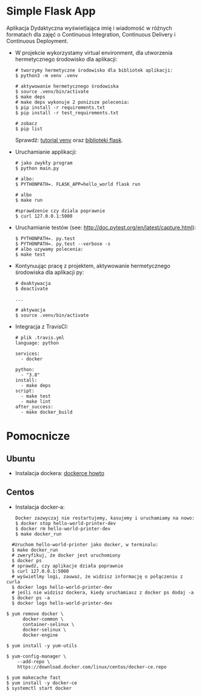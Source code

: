# Simple Flask App

Aplikacja Dydaktyczna wyświetlająca imię i wiadomość w różnych formatach dla zajęć
o Continuous Integration, Continuous Delivery i Continuous Deployment.

- W projekcie wykorzystamy virtual environment, dla utworzenia hermetycznego środowisko dla aplikacji:

  ```
  # tworzymy hermetyczne środowisko dla bibliotek aplikacji:
  $ python3 -m venv .venv

  # aktywowanie hermetycznego środowiska
  $ source .venv/bin/activate
  $ make deps
  # make deps wykonuje 2 ponizsze polecenia:
  $ pip install -r requirements.txt
  $ pip install -r test_requirements.txt

  # zobacz
  $ pip list
  ```

  Sprawdź: [tutorial venv](https://docs.python.org/3/tutorial/venv.html) oraz [biblioteki flask](http://flask.pocoo.org).

- Uruchamianie applikacji:

  ```
  # jako zwykły program
  $ python main.py

  # albo:
  $ PYTHONPATH=. FLASK_APP=hello_world flask run

  # albo
  $ make run

  #sprawdzenie czy dziala poprawnie
  $ curl 127.0.0.1:5000

  ```


- Uruchamianie testów (see: http://doc.pytest.org/en/latest/capture.html):

  ```
  $ PYTHONPATH=. py.test
  $ PYTHONPATH=. py.test --verbose -s
  # albo uzywamy polecenia:
  $ make test
  ```

- Kontynuując pracę z projektem, aktywowanie hermetycznego środowiska dla aplikacji py:

  ```
  # deaktywacja
  $ deactivate
  ```

  ```
  ...

  # aktywacja
  $ source .venv/bin/activate
  ```

- Integracja z TravisCI:

  ```
  # plik .travis.yml
  language: python

  services:
    - docker

  python:
    - "3.8"
  install:
    - make deps
  script:
    - make test
    - make lint
  after_success:
    - make docker_build

  ```

# Pomocnicze

## Ubuntu

- Instalacja dockera: [dockerce howto](https://docs.docker.com/install/linux/docker-ce/ubuntu/)

## Centos

- Instalacja docker-a:
  ```
  Docker zazwyczaj nie restartujemy, kasujemy i uruchamiamy na nowo:
  $ docker stop hello-world-printer-dev
  $ docker rm hello-world-printer-dev
  $ make docker_run
  ```

```
  #Uruchom hello-world-printer jako docker, w terminalu:
  $ make docker_run
  # zweryfikuj, że docker jest uruchomiony
  $ docker ps
  # sprawdź, czy aplikacje działa poprawnie
  $ curl 127.0.0.1:5000
  # wyświetlmy logi, zauważ, że widzisz informację o połączeniu z curla
  $ docker logs hello-world-printer-dev
  # jeśli nie widzisz dockera, kiedy uruchamiasz z docker ps dodaj -a
  $ docker ps -a
  $ docker logs hello-world-printer-dev
```


  ```
  $ yum remove docker \
        docker-common \
        container-selinux \
        docker-selinux \
        docker-engine

  $ yum install -y yum-utils

  $ yum-config-manager \
      --add-repo \
      https://download.docker.com/linux/centos/docker-ce.repo

  $ yum makecache fast
  $ yum install -y docker-ce
  $ systemctl start docker
  ```
